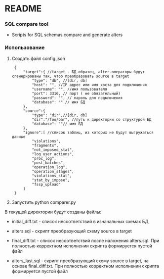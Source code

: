 # README #


### SQL compare tool ###

* Scripts for SQL schemas compare and generate alters


### Использование ###
1. Создать файл config.json


        {
            "target":{ //target - БД-образец, alter-операторы будут сгенерированы так, чтоб преобразовать source в target
                "type": "db", //[dir, db]
                "host": "", //IP адрес или имя хоста для подключения
                "username": "", //имя пользователя
                "port": 3316, // порт ( не обязательный)
                "password": "", // пароль для подключения
                "database": "" // имя БД
            },
            "source":{
                "type": "dir",//[dir, db]
                "dir":"/foo/bar", //путь к директории со структурой БД
                "database": ""// имя БД
            },
            "ignore":[ //список таблиц, из которых не будут выгружаться данные
                "violations",
                "fragments",
                "not_imposed_stat",
                "log_user_actions",
                "proc_log",
                "post_batches",
                "operation_log",
                "operation_stages",
                "violations_stat",
                "stat_by_impose",
                "fssp_upload"
            ]
        }
1. Запустить python comparer.py

В текущей директории будут созданы файлы:

* initial_diff.txt - список несоответствий в изначальных схемах БД 

* alters.sql - скрипт преобразующий схему source в target

* final_diff.txt - список несоответствий после наложения alters.sql. При полностью корректном исполнении скрипта формируется пустой файл

* alters_last.sql - скрипт преобразующий схему source в target, на основе final_diff.txt. При полностью корректном исполнении скрипта формируется пустой файл
